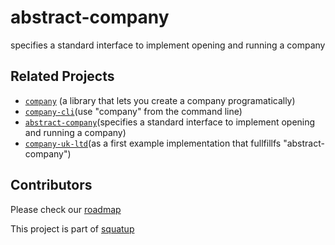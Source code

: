 # abstract-company
specifies a standard interface to implement opening and running a company

## Related Projects
* [`company`](https://github.com/digitalsolopreneur/company) (a library that lets you create a company programatically)
* [`company-cli`](https://github.com/digitalsolopreneur/company-cli)(use "company" from the command line)
* [`abstract-company`](https://github.com/digitalsolopreneur/abstract-company)(specifies a standard interface to implement opening and running a company)
* [`company-uk-ltd`](https://github.com/digitalsolopreneur/company-uk-ltd)(as a first example implementation that fullfillfs "abstract-company")

## Contributors
Please check our [roadmap](https://github.com/digitalsolopreneur/roadmap/issues)

This project is part of [squatup](https://github.com/SquatUp/roadmap/issues/2)
